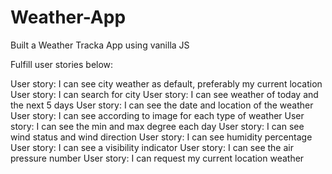 # Weather-App
Built a Weather Tracka App using vanilla JS


Fulfill user stories below:

User story: I can see city weather as default, preferably my current location
User story: I can search for city
User story: I can see weather of today and the next 5 days
User story: I can see the date and location of the weather
User story: I can see according to image for each type of weather
User story: I can see the min and max degree each day
User story: I can see wind status and wind direction
User story: I can see humidity percentage
User story: I can see a visibility indicator
User story: I can see the air pressure number
User story: I can request my current location weather
